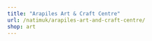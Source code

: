 ```yaml
---
title: "Arapiles Art & Craft Centre"
url: /natimuk/arapiles-art-and-craft-centre/
shop: art
---
```


